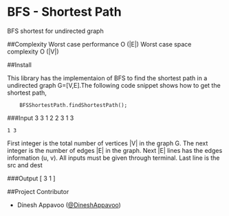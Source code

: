 BFS - Shortest Path 
=======================

BFS shortest for undirected graph

##Complexity
	  Worst case performance  O (|E|)
	  Worst case space complexity O (|V|)

##Install

This library has the implementaion of BFS to find the shortest path in a undirected graph 
G=[V,E].The following code snippet shows how to get the shortest path,

    	BFSShortestPath.findShortestPath();


###Input
	3 3
	1 2 
	2 3 
	1 3 
	
	1 3

First integer is the total number of vertices |V| in the graph G. The next integer is the number of edges |E| in the graph.
Next |E| lines has the edges information (u, v). All inputs must be given through terminal. Last line is the src and dest

###Output
	 [ 3 1 ]
  
##Project Contributor

* Dinesh Appavoo ([@DineshAppavoo](https://twitter.com/DineshAppavoo))
